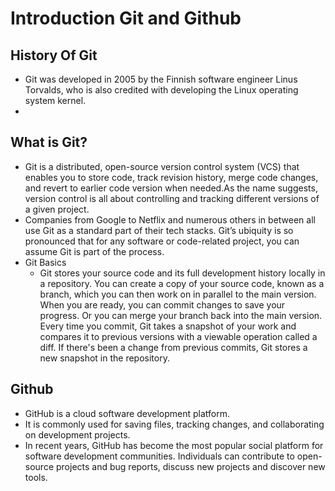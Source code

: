 # Introduction Git and Github

## History Of Git
- Git was developed in 2005 by the Finnish software engineer Linus Torvalds, who is also credited with developing the Linux operating system kernel.
- 
## What is Git?
- Git is a distributed, open-source version control system (VCS) that enables you to store code, track revision history, merge code changes, and revert to earlier code version when needed.As the name suggests, version control is all about controlling and tracking different versions of a given project. 
- Companies from Google to Netflix and numerous others in between all use Git as a standard part of their tech stacks. Git’s ubiquity is so pronounced that for any software or code-related project, you can assume Git is part of the process. 
- Git Basics
    - Git stores your source code and its full development history locally in a repository. You can create a copy of    your source code, known as a branch, which you can then work on in parallel to the main version. When you are ready, you can commit changes to save your progress. Or you can merge your branch back into the main version. Every time you commit, Git takes a snapshot of your work and compares it to previous versions with a viewable operation called a diff. If there's been a change from previous commits, Git stores a new snapshot in the repository.

## Github 
- GitHub is a cloud software development platform. 
- It is commonly used for saving files, tracking changes, and collaborating on development projects. 
- In recent years, GitHub has become the most popular social platform for software development communities. Individuals can contribute to open-source projects and bug reports, discuss new projects and discover new tools. 


